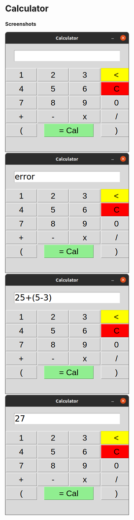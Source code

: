 # Calculator

### Screenshots

![](imgs/app.png) &nbsp;&nbsp; ![](imgs/er.png)
![](imgs/eq.png) &nbsp;&nbsp; ![](imgs/sol.png)

